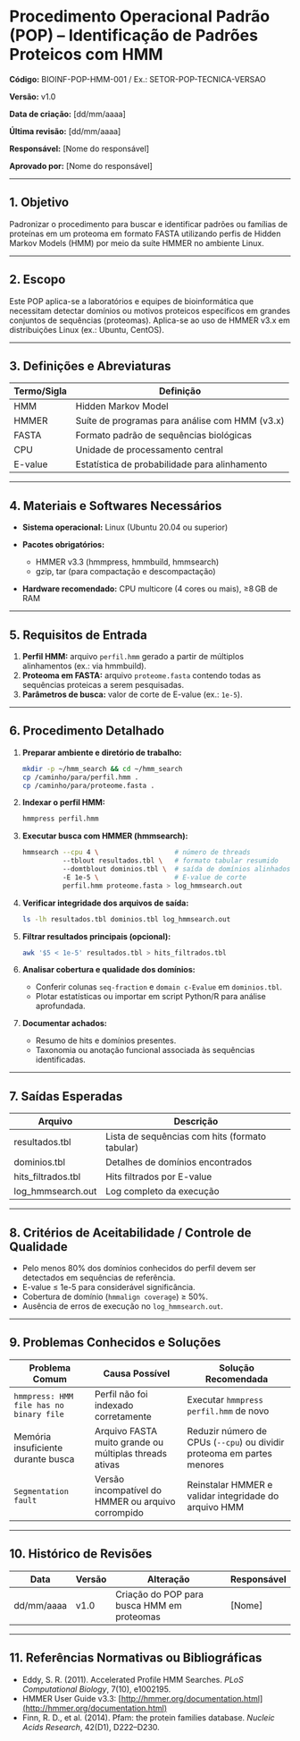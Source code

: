 # Procedimento Operacional Padrão (POP) – Identificação de Padrões Proteicos com HMM

**Código:** BIOINF-POP-HMM-001 / Ex.: SETOR-POP-TECNICA-VERSAO

**Versão:** v1.0  

**Data de criação:** \[dd/mm/aaaa]  

**Última revisão:** \[dd/mm/aaaa]  

**Responsável:** \[Nome do responsável]  

**Aprovado por:** \[Nome do responsável]

---

## 1. Objetivo

Padronizar o procedimento para buscar e identificar padrões ou famílias de proteínas em um proteoma em formato FASTA utilizando perfis de Hidden Markov Models (HMM) por meio da suíte HMMER no ambiente Linux.

---

## 2. Escopo

Este POP aplica-se a laboratórios e equipes de bioinformática que necessitam detectar domínios ou motivos proteicos específicos em grandes conjuntos de sequências (proteomas). Aplica-se ao uso de HMMER v3.x em distribuições Linux (ex.: Ubuntu, CentOS).

---

## 3. Definições e Abreviaturas

| Termo/Sigla | Definição                                      |
| ----------- | ---------------------------------------------- |
| HMM         | Hidden Markov Model                            |
| HMMER       | Suíte de programas para análise com HMM (v3.x) |
| FASTA       | Formato padrão de sequências biológicas        |
| CPU         | Unidade de processamento central               |
| E-value     | Estatística de probabilidade para alinhamento  |

---

## 4. Materiais e Softwares Necessários

* **Sistema operacional:** Linux (Ubuntu 20.04 ou superior)
* **Pacotes obrigatórios:**

  * HMMER v3.3 (hmmpress, hmmbuild, hmmsearch)
  * gzip, tar (para compactação e descompactação)
* **Hardware recomendado:** CPU multicore (4 cores ou mais), ≥8 GB de RAM

---

## 5. Requisitos de Entrada

1. **Perfil HMM:** arquivo `perfil.hmm` gerado a partir de múltiplos alinhamentos (ex.: via hmmbuild).
2. **Proteoma em FASTA:** arquivo `proteome.fasta` contendo todas as sequências proteicas a serem pesquisadas.
3. **Parâmetros de busca:** valor de corte de E-value (ex.: `1e-5`).

---

## 6. Procedimento Detalhado

1. **Preparar ambiente e diretório de trabalho:**

   ```bash
   mkdir -p ~/hmm_search && cd ~/hmm_search
   cp /caminho/para/perfil.hmm .
   cp /caminho/para/proteome.fasta .
   ```

2. **Indexar o perfil HMM:**

   ```bash
   hmmpress perfil.hmm
   ```

3. **Executar busca com HMMER (hmmsearch):**

   ```bash
   hmmsearch --cpu 4 \                   # número de threads
             --tblout resultados.tbl \   # formato tabular resumido
             --domtblout dominios.tbl \  # saída de domínios alinhados
             -E 1e-5 \                   # E-value de corte
             perfil.hmm proteome.fasta > log_hmmsearch.out
   ```

4. **Verificar integridade dos arquivos de saída:**

   ```bash
   ls -lh resultados.tbl dominios.tbl log_hmmsearch.out
   ```

5. **Filtrar resultados principais (opcional):**

   ```bash
   awk '$5 < 1e-5' resultados.tbl > hits_filtrados.tbl
   ```

6. **Analisar cobertura e qualidade dos domínios:**

   * Conferir colunas `seq-fraction` e `domain c-Evalue` em `dominios.tbl`.
   * Plotar estatísticas ou importar em script Python/R para análise aprofundada.

7. **Documentar achados:**

   * Resumo de hits e domínios presentes.
   * Taxonomia ou anotação funcional associada às sequências identificadas.

---

## 7. Saídas Esperadas

| Arquivo             | Descrição                                      |
| ------------------- | ---------------------------------------------- |
| resultados.tbl      | Lista de sequências com hits (formato tabular) |
| dominios.tbl        | Detalhes de domínios encontrados               |
| hits\_filtrados.tbl | Hits filtrados por E-value                     |
| log\_hmmsearch.out  | Log completo da execução                       |

---

## 8. Critérios de Aceitabilidade / Controle de Qualidade

* Pelo menos 80% dos domínios conhecidos do perfil devem ser detectados em sequências de referência.
* E-value ≤ 1e-5 para considerável significância.
* Cobertura de domínio (`hmmalign coverage`) ≥ 50%.
* Ausência de erros de execução no `log_hmmsearch.out`.

---

## 9. Problemas Conhecidos e Soluções

| Problema Comum                          | Causa Possível                                         | Solução Recomendada                                                    |
| --------------------------------------- | ------------------------------------------------------ | ---------------------------------------------------------------------- |
| `hmmpress: HMM file has no binary file` | Perfil não foi indexado corretamente                   | Executar `hmmpress perfil.hmm` de novo                                 |
| Memória insuficiente durante busca      | Arquivo FASTA muito grande ou múltiplas threads ativas | Reduzir número de CPUs (`--cpu`) ou dividir proteoma em partes menores |
| `Segmentation fault`                    | Versão incompatível do HMMER ou arquivo corrompido     | Reinstalar HMMER e validar integridade do arquivo HMM                  |

---

## 10. Histórico de Revisões

| Data       | Versão | Alteração                                  | Responsável |
| ---------- | ------ | ------------------------------------------ | ----------- |
| dd/mm/aaaa | v1.0   | Criação do POP para busca HMM em proteomas | \[Nome]     |

---

## 11. Referências Normativas ou Bibliográficas

* Eddy, S. R. (2011). Accelerated Profile HMM Searches. *PLoS Computational Biology*, 7(10), e1002195.
* HMMER User Guide v3.3: [http://hmmer.org/documentation.html](http://hmmer.org/documentation.html)
* Finn, R. D., et al. (2014). Pfam: the protein families database. *Nucleic Acids Research*, 42(D1), D222–D230.

